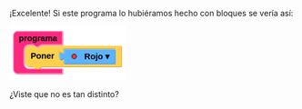 ¡Excelente! Si este programa lo hubiéramos hecho con bloques se vería así:

<img src="https://raw.githubusercontent.com/MumukiProject/mumuki-guia-gobstones-primeros-textos/master/assets/Ejercicio%201_1565988666319.png" alt="Ejercicio 1_1565988666319.png" width="auto" height="auto">

¿Viste que no es tan distinto?
